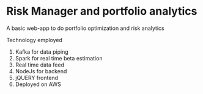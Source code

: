 # Risk Manager and portfolio analytics 


A basic web-app to do portfolio optimization and risk analytics 

Technology employed

1. Kafka for data piping
2. Spark for real time beta estimation
3. Real time data feed 
4. NodeJs for backend
5. jQUERY frontend
6. Deployed on AWS
